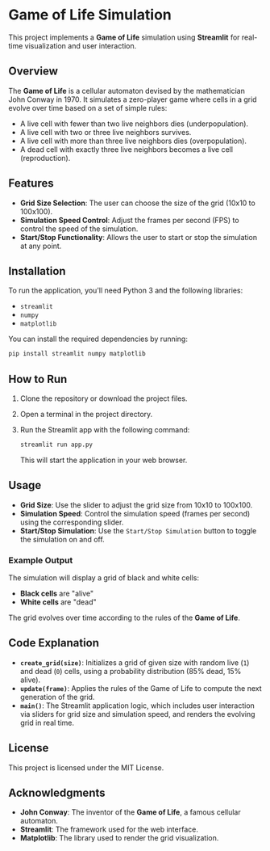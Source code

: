 # Game of Life Simulation

This project implements a **Game of Life** simulation using **Streamlit** for real-time visualization and user interaction.

## Overview

The **Game of Life** is a cellular automaton devised by the mathematician John Conway in 1970. It simulates a zero-player game where cells in a grid evolve over time based on a set of simple rules:
- A live cell with fewer than two live neighbors dies (underpopulation).
- A live cell with two or three live neighbors survives.
- A live cell with more than three live neighbors dies (overpopulation).
- A dead cell with exactly three live neighbors becomes a live cell (reproduction).

## Features

- **Grid Size Selection**: The user can choose the size of the grid (10x10 to 100x100).
- **Simulation Speed Control**: Adjust the frames per second (FPS) to control the speed of the simulation.
- **Start/Stop Functionality**: Allows the user to start or stop the simulation at any point.

## Installation

To run the application, you'll need Python 3 and the following libraries:

- `streamlit`
- `numpy`
- `matplotlib`

You can install the required dependencies by running:

```bash
pip install streamlit numpy matplotlib
```
## How to Run

1. Clone the repository or download the project files.
2. Open a terminal in the project directory.
3. Run the Streamlit app with the following command:

    ```bash
    streamlit run app.py
    ```

    This will start the application in your web browser.

## Usage

- **Grid Size**: Use the slider to adjust the grid size from 10x10 to 100x100.
- **Simulation Speed**: Control the simulation speed (frames per second) using the corresponding slider.
- **Start/Stop Simulation**: Use the `Start/Stop Simulation` button to toggle the simulation on and off.

### Example Output

The simulation will display a grid of black and white cells:
- **Black cells** are "alive"
- **White cells** are "dead"

The grid evolves over time according to the rules of the **Game of Life**.

## Code Explanation

- **`create_grid(size)`**: Initializes a grid of given size with random live (`1`) and dead (`0`) cells, using a probability distribution (85% dead, 15% alive).
- **`update(frame)`**: Applies the rules of the Game of Life to compute the next generation of the grid.
- **`main()`**: The Streamlit application logic, which includes user interaction via sliders for grid size and simulation speed, and renders the evolving grid in real time.

## License

This project is licensed under the MIT License.

## Acknowledgments

- **John Conway**: The inventor of the **Game of Life**, a famous cellular automaton.
- **Streamlit**: The framework used for the web interface.
- **Matplotlib**: The library used to render the grid visualization.



